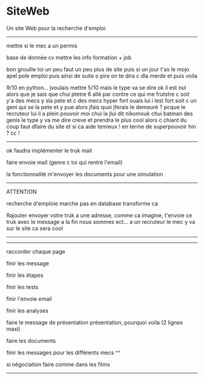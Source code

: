 # SiteWeb

Un site Web pour la recherche d'emploi

--------------------------------------------------

mettre si le mec a un permis

base de donnée cv mettre les info formation + job

bon grouille toi un peu faut un peu plus de site puis si un jour t'as le mojo apel pole emploi puis ainsi de suite o pire on te dira c dla merde et puis voila

9/10 en python... jvoulais mettre 5/10 mais le type va se dire ok il est nul alors que je sais que chui ptetre 6 allé par contre ce qui me frutstre c soit y'a des mecs y sla pete et c des mecs hyper fort ouais lui i lest fort soit c un geni qui se la pete et y pue alors jfais quoi jferais le demeuré ? pcque le recruteur lui il a plein pouvoir moi chui la jlui dit nikomouk chui batman des genis le type y va me dire creve et prendra le plus cool alors c chiant du coup faut dfaire du site et si ca aide temieux ! en terme de superpouvoir hin ? cc !

-----------------------------------------------------


ok faudra implémenter le truk mail

faire envoie mail (genre c toi qui rentre l'email)

la fonctionnalité m'envoyer les documents pour une simulation


--------------------------------------------------

ATTENTION 

recherche d'emploie marche pas en database transforme ca

Rajouter envoyer votre truk a une adresse, comme ca imagine, t'envoie ce truk avec le message a la fin nous sommes ect...
a un recruteur le mec y va sur le site ca sera cool

-------------------------------------------------



-------------------------------------------------------------------------------------------------------------------------------

raccorder chaque page

finir les message

finir les étapes

finir les tests

finir l'envoie email

finir les analyses

faire le message de présentation présentation, pourquoi voila (2 lignes maxi)

faire les documents

finir les messages pour les différents mecs ^^

si négociation faire comme dans les films

-------------------------------------------------------------------------------------------------------------------------------




